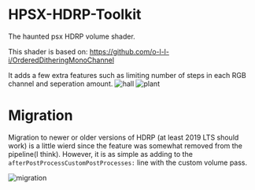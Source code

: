 # HPSX-HDRP-Toolkit
The haunted psx HDRP volume shader.

This shader is based on: https://github.com/o-l-l-i/OrderedDitheringMonoChannel

It adds a few extra features such as limiting number of steps in each RGB channel and seperation amount.
![hall](image/hallway.png)
![plant](image/plant.png)



# Migration
Migration to newer or older versions of HDRP (at least 2019 LTS should work) is a little wierd since the feature was somewhat removed from the pipeline(I think). However, it is as simple as adding to the `afterPostProcessCustomPostProcesses:` line with the custom volume pass.

![migration](image/migration.png)


